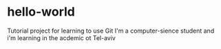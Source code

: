 # hello-world
Tutorial project for learning to use Git 
I'm a computer-sience student and i'm learning in the acdemic ot Tel-aviv
